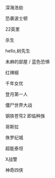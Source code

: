 深海浩劫

恐袭波士顿

22英里

杀生

hello,树先生

未麻的部屋 / 蓝色恐惧

红辣椒

千年女优

登月第一人

僵尸世界大战

钢铁苍穹2 即临种族

哥斯拉

侏罗纪城

超能泰坦

X战警

神奇四侠